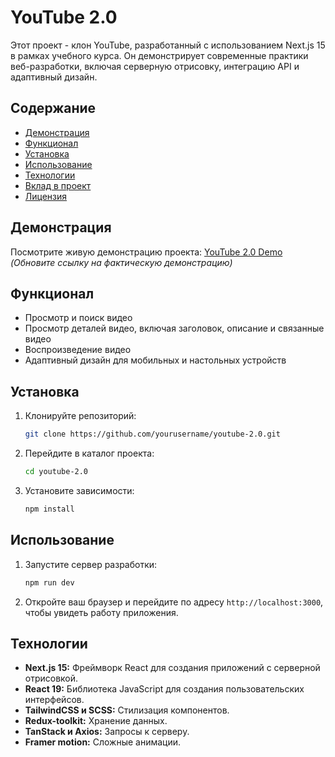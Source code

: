 # YouTube 2.0

Этот проект - клон YouTube, разработанный с использованием Next.js 15 в рамках учебного курса. Он демонстрирует современные практики веб-разработки, включая серверную отрисовку, интеграцию API и адаптивный дизайн.

## Содержание
- [Демонстрация](#демонстрация)
- [Функционал](#функционал)
- [Установка](#установка)
- [Использование](#использование)
- [Технологии](#технологии)
- [Вклад в проект](#вклад-в-проект)
- [Лицензия](#лицензия)

## Демонстрация
Посмотрите живую демонстрацию проекта: [YouTube 2.0 Demo](#) *(Обновите ссылку на фактическую демонстрацию)*

## Функционал
- Просмотр и поиск видео
- Просмотр деталей видео, включая заголовок, описание и связанные видео
- Воспроизведение видео
- Адаптивный дизайн для мобильных и настольных устройств

## Установка
1. Клонируйте репозиторий:
   ```bash
   git clone https://github.com/yourusername/youtube-2.0.git
   ```

2. Перейдите в каталог проекта:
   ```bash
   cd youtube-2.0
   ```

3. Установите зависимости:
   ```bash
   npm install
   ```

## Использование
1. Запустите сервер разработки:
   ```bash
   npm run dev
   ```

2. Откройте ваш браузер и перейдите по адресу `http://localhost:3000`, чтобы увидеть работу приложения.

## Технологии
- **Next.js 15:** Фреймворк React для создания приложений с серверной отрисовкой.
- **React 19:** Библиотека JavaScript для создания пользовательских интерфейсов.
- **TailwindCSS и SCSS:** Стилизация компонентов.
- **Redux-toolkit:** Хранение данных.
- **TanStack и Axios:** Запросы к серверу.
- **Framer motion:** Сложные анимации.
